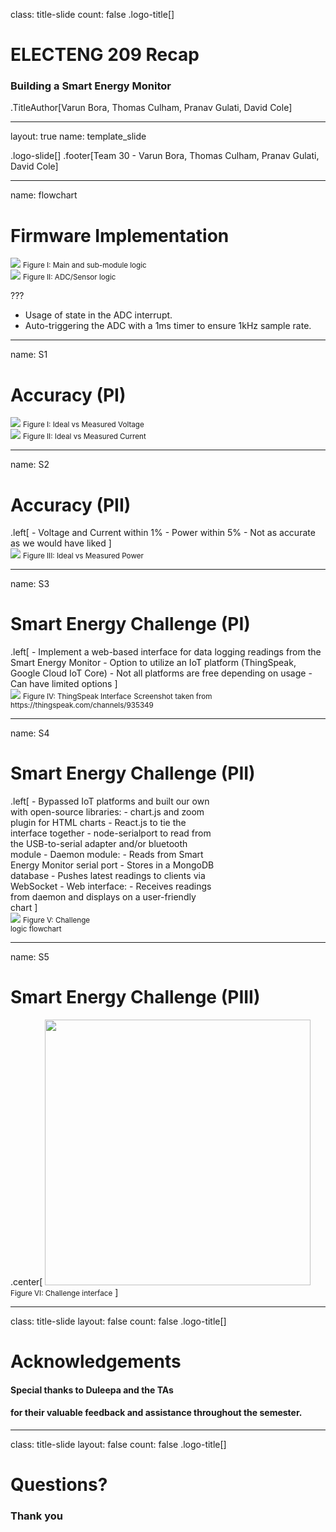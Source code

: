class: title-slide
count: false
.logo-title[]

# ELECTENG 209 Recap
### Building a Smart Energy Monitor

.TitleAuthor[Varun Bora, Thomas Culham, Pranav Gulati, David Cole]

---

layout: true
name: template_slide

.logo-slide[]
.footer[Team 30 - Varun Bora, Thomas Culham, Pranav Gulati, David Cole]

---
name: flowchart

# Firmware Implementation

<div class="row">
  <div class="row-left">
    <img src="img/firmware/main.png" class="leftzoom">
    <small>Figure I: Main and sub-module logic</small>
  </div>
  <div class="row-right">
    <img src="img/firmware/adc.png" class="rightzoom">
    <small>Figure II: ADC/Sensor logic</small>
  </div>
</div>

???
- Usage of state in the ADC interrupt.
- Auto-triggering the ADC with a 1ms timer to ensure 1kHz sample rate.

---
name: S1

# Accuracy (PI)

<div class="row">
  <div class="row-left">
    <img src="img/accuracy/voltage.png">
    <small>Figure I: Ideal vs Measured Voltage</small>
  </div>
  <div class="row-right">
    <img src="img/accuracy/current.png">
    <small>Figure II: Ideal vs Measured Current</small>
  </div>
</div>

---
name: S2

# Accuracy (PII)

<div class="row">
  <div class="row-left">
.left[
- Voltage and Current within 1%
- Power within 5%
- Not as accurate as we would have liked
]
  </div>
  <div class="row-right">
      <img src="img/accuracy/power.png">
      <small>Figure III: Ideal vs Measured Power</small>
  </div>
</div>

---
name: S3

# Smart Energy Challenge (PI)

<div class="row">
  <div class="row-left">
.left[
- Implement a web-based interface for data logging readings from the Smart Energy Monitor
- Option to utilize an IoT platform (ThingSpeak, Google Cloud IoT Core)
  - Not all platforms are free depending on usage
  - Can have limited options
]
  </div>
  <div class="row-right">
    <img src="img/challenge/thingspeak.png">
    <small>Figure IV: ThingSpeak Interface</small>
    <small>Screenshot taken from https://thingspeak.com/channels/935349</small>
  </div>
</div>

---
name: S4

# Smart Energy Challenge (PII)

<div class="row">
  <div class="row-left"style="width: 65%">
.left[
- Bypassed IoT platforms and built our own with open-source libraries:
  - chart.js and zoom plugin for HTML charts
  - React.js to tie the interface together
  - node-serialport to read from the USB-to-serial adapter and/or bluetooth module
- Daemon module:
  - Reads from Smart Energy Monitor serial port
  - Stores in a MongoDB database
  - Pushes latest readings to clients via WebSocket
- Web interface:
  - Receives readings from daemon and displays on a user-friendly chart
]
  </div>
  <div class="row-right" style="width: 30%">
    <img src="img/challenge/flowchart.png" style="height: auto; width: auto;">
    <small>Figure V: Challenge logic flowchart</small>
  </div>
</div>

---
name: S5

# Smart Energy Challenge (PIII)

.center[
  <img src="img/challenge/interface.png" height="425">
  <small>Figure VI: Challenge interface</small>
]

---

class: title-slide
layout: false
count: false
.logo-title[]

# Acknowledgements
#### Special thanks to Duleepa and the TAs
#### for their valuable feedback and assistance throughout the semester.

---

class: title-slide
layout: false
count: false
.logo-title[]

# Questions?
### Thank you
